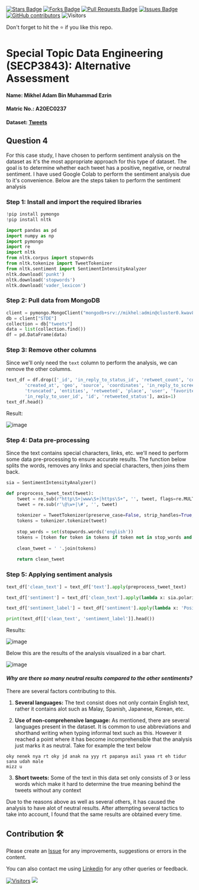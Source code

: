 
<a href="https://github.com/drshahizan/SECP3843/stargazers"><img src="https://img.shields.io/github/stars/drshahizan/SECP3843" alt="Stars Badge"/></a>
<a href="https://github.com/drshahizan/SECP3843/network/members"><img src="https://img.shields.io/github/forks/drshahizan/SECP3843" alt="Forks Badge"/></a>
<a href="https://github.com/drshahizan/SECP3843/pulls"><img src="https://img.shields.io/github/issues-pr/drshahizan/SECP3843" alt="Pull Requests Badge"/></a>
<a href="https://github.com/drshahizan/SECP3843/issues"><img src="https://img.shields.io/github/issues/drshahizan/SECP3843" alt="Issues Badge"/></a>
<a href="https://github.com/drshahizan/SECP3843/graphs/contributors"><img alt="GitHub contributors" src="https://img.shields.io/github/contributors/drshahizan/SECP3843?color=2b9348"></a>
![Visitors](https://api.visitorbadge.io/api/visitors?path=https%3A%2F%2Fgithub.com%2Fdrshahizan%2FSECP3843&labelColor=%23d9e3f0&countColor=%23697689&style=flat)

Don't forget to hit the :star: if you like this repo.

# Special Topic Data Engineering (SECP3843): Alternative Assessment

#### Name: Mikhel Adam Bin Muhammad Ezrin
#### Matric No.: A20EC0237
#### Dataset: [Tweets](https://github.com/drshahizan/dataset/tree/main/mongodb/06-tweets)

## Question 4 
For this case study, I have chosen to perform sentiment analysis on the dataset as it's the most appropriate approach for this type of dataset. The goal is to determine whether each tweet has a positive, negative, or neutral sentiment. I have used Google Colab to perform the sentiment analysis due to it's convenience. Below are the steps taken to perform the sentiment analysis

### Step 1: Install and import the required libraries
```py
!pip install pymongo
!pip install nltk

import pandas as pd
import numpy as np
import pymongo
import re
import nltk
from nltk.corpus import stopwords
from nltk.tokenize import TweetTokenizer
from nltk.sentiment import SentimentIntensityAnalyzer
nltk.download('punkt')
nltk.download('stopwords')
nltk.download('vader_lexicon')
``` 
### Step 2: Pull data from MongoDB
```py
client = pymongo.MongoClient("mongodb+srv://mikhel:admin@cluster0.kwav8pt.mongodb.net/")
db = client["STDE"]
collection = db["tweets"]
data = list(collection.find())
df = pd.DataFrame(data)
```
### Step 3: Remove other columns
Since we'll only need the `text` column to perform the analysis, we can remove the other columns.
```py
text_df = df.drop(['_id', 'in_reply_to_status_id', 'retweet_count', 'contributors',
       'created_at', 'geo', 'source', 'coordinates', 'in_reply_to_screen_name',
       'truncated', 'entities', 'retweeted', 'place', 'user', 'favorited',
       'in_reply_to_user_id', 'id', 'retweeted_status'], axis=1)
text_df.head()
```
Result:

![image](https://github.com/drshahizan/SECP3843/assets/3646429/f7675407-9706-4970-9e8b-7f3a911cef0e)

### Step 4: Data pre-processing
Since the text contains special characters, links, etc. we'll need to perform some data pre-processing to ensure accurate results. The function below splits the words, removes any links and special characters, then joins them back.
```py
sia = SentimentIntensityAnalyzer()

def preprocess_tweet_text(tweet):
    tweet = re.sub(r"http\S+|www\S+|https\S+", '', tweet, flags=re.MULTILINE)
    tweet = re.sub(r'\@\w+|\#', '', tweet)
    
    tokenizer = TweetTokenizer(preserve_case=False, strip_handles=True, reduce_len=True)
    tokens = tokenizer.tokenize(tweet)
    
    stop_words = set(stopwords.words('english'))
    tokens = [token for token in tokens if token not in stop_words and token.isalpha()]
    
    clean_tweet = ' '.join(tokens)
    
    return clean_tweet
```
### Step 5: Applying sentiment analysis
```py
text_df['clean_text'] = text_df['text'].apply(preprocess_tweet_text)

text_df['sentiment'] = text_df['clean_text'].apply(lambda x: sia.polarity_scores(x)['compound'])

text_df['sentiment_label'] = text_df['sentiment'].apply(lambda x: 'Positive' if x >= 0.05 else 'Negative' if x <= -0.05 else 'Neutral')

print(text_df[['clean_text', 'sentiment_label']].head())
```
Results:

![image](https://github.com/drshahizan/SECP3843/assets/3646429/979c33e9-0122-4a2f-a816-21bc990e56b6)

Below this are the results of the analysis visualized in a bar chart.

![image](https://github.com/drshahizan/SECP3843/assets/3646429/2e053729-e144-4af9-9ad6-3726418f2f5d)

#### *Why are there so many neutral results compared to the other sentiments?*

There are several factors contributing to this.

 1. **Several languages:** 
 The text consist does not only contain English text, rather it contains alot such as Malay, Spanish, Japanese, Korean, etc.
 
 2. **Use of non-comprehensive language:** 
As mentioned, there are several languages present in the dataset. It is common to use abbreviations and shorthand writing when typing informal text such as this. However it reached a point where it has become incomprehensible that the analysis just marks it as neutral. Take for example the text below
```
oky nenek nya rt oky jd anak na yyy rt papanya asil yaaa rt eh tidur sana udah male
mizz u
```
3. **Short tweets:**
Some of the text in this data set only consists of 3 or less words which make it hard to determine the true meaning behind the tweets without any context

Due to the reasons above as well as several others, it has caused the analysis to have alot of neutral results. After attempting several tactics to take into account, I found that the same results are obtained every time.

## Contribution 🛠️
Please create an [Issue](https://github.com/drshahizan/special-topic-data-engineering/issues) for any improvements, suggestions or errors in the content.

You can also contact me using [Linkedin](https://www.linkedin.com/in/mikhel-adam/) for any other queries or feedback.

[![Visitors](https://api.visitorbadge.io/api/visitors?path=https%3A%2F%2Fgithub.com%2Fdrshahizan&labelColor=%23697689&countColor=%23555555&style=plastic)](https://visitorbadge.io/status?path=https%3A%2F%2Fgithub.com%2Fdrshahizan)
![](https://hit.yhype.me/github/profile?user_id=81284918)
